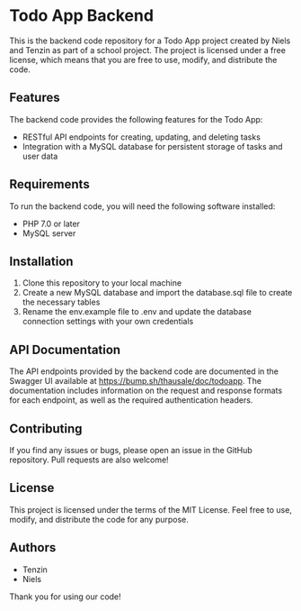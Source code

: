 # Todo App Backend

This is the backend code repository for a Todo App project created by Niels and Tenzin as part of a school project. The project is licensed under a free license, which means that you are free to use, modify, and distribute the code.

## Features

The backend code provides the following features for the Todo App:

- RESTful API endpoints for creating, updating, and deleting tasks
- Integration with a MySQL database for persistent storage of tasks and user data

## Requirements

To run the backend code, you will need the following software installed:

- PHP 7.0 or later
- MySQL server

## Installation

1. Clone this repository to your local machine
2. Create a new MySQL database and import the database.sql file to create the necessary tables
3. Rename the env.example file to .env and update the database connection settings with your own credentials

## API Documentation

The API endpoints provided by the backend code are documented in the Swagger UI available at https://bump.sh/thausale/doc/todoapp. The documentation includes information on the request and response formats for each endpoint, as well as the required authentication headers.

## Contributing

If you find any issues or bugs, please open an issue in the GitHub repository. Pull requests are also welcome!

## License

This project is licensed under the terms of the MIT License. Feel free to use, modify, and distribute the code for any purpose.

## Authors

- Tenzin
- Niels

Thank you for using our code!
